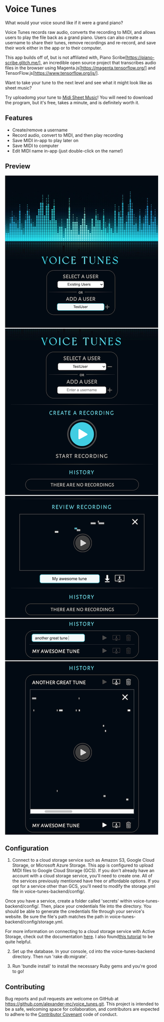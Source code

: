 # Voice Tunes

What would your voice sound like if it were a grand piano?

Voice Tunes records raw audio, converts the recording to MIDI, and allows users to play the file back as a grand piano. Users can also create a username to share their tunes, remove recordings and re-record, and save their work either in the app or to their computer.

This app builds off of, but is not affiliated with, Piano Scribe[https://piano-scribe.glitch.me/], an incredible open source project that transcribes audio files in the browser using Magenta.js[https://magenta.tensorflow.org/] and TensorFlow.js[https://www.tensorflow.org/js/].

Want to take your tune to the next level and see what it might look like as sheet music? 

Try uploadomg your tune to [Midi Sheet Music](http://midisheetmusic.com)! You will need to download the program, but it's free, takes a minute, and is definitely worth it.

## Features

+ Create/remove a username
+ Record audio, convert to MIDI, and then play recording
+ Save MIDI in-app to play later on
+ Save MIDI to computer
+ Edit MIDI name in-app (just double-click on the name!)

## Preview

![Username Screen](/public/screenshots/01_Username.png)
![Record Screen](/public/screenshots/02_Record.png)
![Review Screen](/public/screenshots/03_Review.png)
![History - Edit Screen](/public/screenshots/04_History_Edit.png)
![History - Playback Screen](/public/screenshots/05_History_Playback.png)

## Configuration

1. Connect to a cloud storage service such as Amazon S3, Google Cloud Storage, or Microsoft Azure Storage. This app is configured to upload MIDI files to Google Cloud Storage (GCS). If you don't already have an account with a cloud storage service, you'll need to create one. All of the services previously mentioned have free or affordable options. If you opt for a service other than GCS, you'll need to modify the storage.yml file in voice-tunes-backend/config/.

 Once you have a service, create a folder called 'secrets' within voice-tunes-backend/config/. Then, place your credentials file into the directory. You should be able to generate the credentials file through your service's website. Be sure the file's path matches the path in voice-tunes-backend/config/storage.yml.

 For more information on connecting to a cloud storage service with Active Storage, check out the documentation [here](https://guides.rubyonrails.org/active_storage_overview.html). I also found[this tutorial](https://pjbelo.medium.com/setting-up-rails-5-2-active-storage-using-google-cloud-storage-and-heroku-23df91e830f8) to be quite helpful.

2.  Set up the database. In your console, cd into the voice-tunes-backend directory. Then run 'rake db:migrate'.

3. Run 'bundle install' to install the necessary Ruby gems and you're good to go!

## Contributing

Bug reports and pull requests are welcome on GitHub at https://github.com/alexander-mc/voice_tunes.git. This project is intended to be a safe, welcoming space for collaboration, and contributors are expected to adhere to the [Contributor Covenant](contributor-covenant.org) code of conduct.